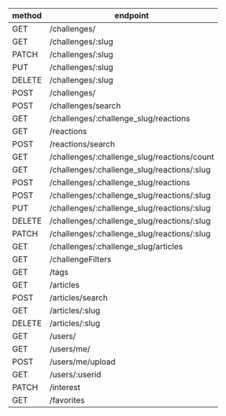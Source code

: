 |  method |  endpoint         |
| --------| ------------------|
|  GET    | /challenges/      |
|  GET    | /challenges/:slug |
|  PATCH  | /challenges/:slug |
|  PUT    | /challenges/:slug |
|  DELETE | /challenges/:slug |
|  POST   | /challenges/  |
|  POST   | /challenges/search |
|  GET    | /challenges/:challenge_slug/reactions |
|  GET    | /reactions |
|  POST   | /reactions/search |
|  GET    | /challenges/:challenge_slug/reactions/count |
|  GET    | /challenges/:challenge_slug/reactions/:slug |
|  POST   | /challenges/:challenge_slug/reactions |
|  POST   | /challenges/:challenge_slug/reactions/:slug |
|  PUT    | /challenges/:challenge_slug/reactions/:slug |
|  DELETE | /challenges/:challenge_slug/reactions/:slug |
|  PATCH  | /challenges/:challenge_slug/reactions/:slug |
|  GET    | /challenges/:challenge_slug/articles |
|  GET    | /challengeFilters |
|  GET    | /tags |
|  GET    | /articles |
|  POST   | /articles/search |
|  GET    | /articles/:slug |
|  DELETE | /articles/:slug |
|  GET    | /users/        |
|  GET    | /users/me/      |
|  POST   | /users/me/upload |
|  GET    | /users/:userid |
|  PATCH  | /interest      |  
|  GET    | /favorites   |

